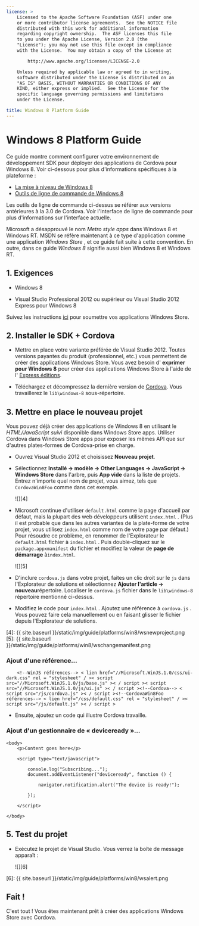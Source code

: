 ```yaml
---
license: >
    Licensed to the Apache Software Foundation (ASF) under one
    or more contributor license agreements.  See the NOTICE file
    distributed with this work for additional information
    regarding copyright ownership.  The ASF licenses this file
    to you under the Apache License, Version 2.0 (the
    "License"); you may not use this file except in compliance
    with the License.  You may obtain a copy of the License at

        http://www.apache.org/licenses/LICENSE-2.0

    Unless required by applicable law or agreed to in writing,
    software distributed under the License is distributed on an
    "AS IS" BASIS, WITHOUT WARRANTIES OR CONDITIONS OF ANY
    KIND, either express or implied.  See the License for the
    specific language governing permissions and limitations
    under the License.

title: Windows 8 Platform Guide
---
```


# Windows 8 Platform Guide

Ce guide montre comment configurer votre environnement de développement SDK pour déployer des applications de Cordova pour Windows 8. Voir ci-dessous pour plus d'informations spécifiques à la plateforme :

*   [La mise à niveau de Windows 8](upgrading.html)
*   [Outils de ligne de commande de Windows 8](tools.html)

Les outils de ligne de commande ci-dessus se référer aux versions antérieures à la 3.0 de Cordova. Voir l'Interface de ligne de commande pour plus d'informations sur l'interface actuelle.

Microsoft a désapprouvé le nom *Metro style apps* dans Windows 8 et Windows RT. MSDN se réfère maintenant à ce type d'application comme une application *Windows Store* , et ce guide fait suite à cette convention. En outre, dans ce guide *Windows 8* signifie aussi bien Windows 8 et Windows RT.

## 1. Exigences

*   Windows 8

*   Visual Studio Professional 2012 ou supérieur ou Visual Studio 2012 Express pour Windows 8

Suivez les instructions [ici][1] pour soumettre vos applications Windows Store.

 [1]: http://www.windowsstore.com/

## 2. Installer le SDK + Cordova

*   Mettre en place votre variante préférée de Visual Studio 2012. Toutes versions payantes du produit (professionnel, etc.) vous permettent de créer des applications Windows Store. Vous avez besoin d' **exprimer pour Windows 8** pour créer des applications Windows Store à l'aide de l' [Express éditions][2].

*   Téléchargez et décompressez la dernière version de [Cordova][3]. Vous travaillerez le `lib\windows-8` sous-répertoire.

 [2]: http://www.microsoft.com/visualstudio/eng/products/visual-studio-express-products
 [3]: http://phonegap.com/download

## 3. Mettre en place le nouveau projet

Vous pouvez déjà créer des applications de Windows 8 en utilisant le *HTML/JavaScript suivi* disponible dans Windows Store apps. Utiliser Cordova dans Windows Store apps pour exposer les mêmes API que sur d'autres plates-formes de Cordova-prise en charge.

*   Ouvrez Visual Studio 2012 et choisissez **Nouveau projet**.

*   Sélectionnez **Installé → modèle → Other Languages → JavaScript → Windows Store** dans l'arbre, puis **App vide** dans la liste de projets. Entrez n'importe quel nom de projet, vous aimez, tels que `CordovaWin8Foo` comme dans cet exemple.
    
    ![][4]

*   Microsoft continue d'utiliser `default.html` comme la page d'accueil par défaut, mais la plupart des web développeurs utilisent `index.html` . (Plus il est probable que dans les autres variantes de la plate-forme de votre projet, vous utilisez `index.html` comme nom de votre page par défaut.) Pour résoudre ce problème, en renommer de l'Explorateur le `default.html` fichier à `index.html` . Puis double-cliquez sur le `package.appxmanifest` du fichier et modifiez la valeur de **page de démarrage** à`index.html`.
    
    ![][5]

*   D'inclure `cordova.js` dans votre projet, faites un clic droit sur le `js` dans l'Explorateur de solutions et sélectionnez **Ajouter l'article → nouveau**répertoire. Localiser le `cordova.js` fichier dans le `lib\windows-8` répertoire mentionné ci-dessus.

*   Modifiez le code pour `index.html` . Ajoutez une référence à `cordova.js` . Vous pouvez faire cela manuellement ou en faisant glisser le fichier depuis l'Explorateur de solutions.

 [4]: {{ site.baseurl }}/static/img/guide/platforms/win8/wsnewproject.png
 [5]: {{ site.baseurl }}/static/img/guide/platforms/win8/wschangemanifest.png

### Ajout d'une référence...

        <!--WinJS références--> < lien href="//Microsoft.WinJS.1.0/css/ui-dark.css" rel = "stylesheet" / >< script src="//Microsoft.WinJS.1.0/js/base.js" >< / script >< script src="//Microsoft.WinJS.1.0/js/ui.js" >< / script ><!--Cordova--> < script src="/js/cordova.js" >< / script ><!--CordovaWin8Foo références--> < lien href="/css/default.css" rel = "stylesheet" / >< script src="/js/default.js" >< / script >
    

*   Ensuite, ajoutez un code qui illustre Cordova travaille.

### Ajout d'un gestionnaire de « deviceready »...

    <body>
        <p>Content goes here</p>
    
        <script type="text/javascript">
    
            console.log("Subscribing...");
            document.addEventListener("deviceready", function () {
    
                navigator.notification.alert("The device is ready!");
    
            });
    
        </script>
    
    </body>
    

## 5. Test du projet

*   Exécutez le projet de Visual Studio. Vous verrez la boîte de message apparaît :
    
    ![][6]

 [6]: {{ site.baseurl }}/static/img/guide/platforms/win8/wsalert.png

## Fait !

C'est tout ! Vous êtes maintenant prêt à créer des applications Windows Store avec Cordova.
